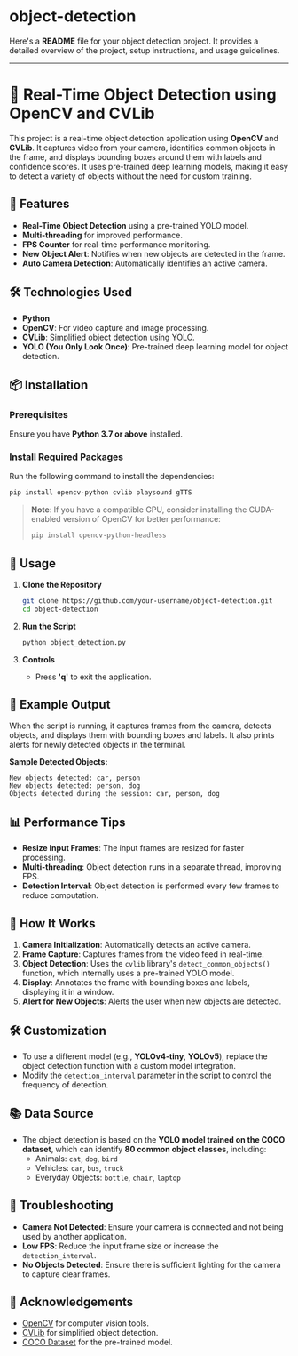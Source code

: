 # object-detection

Here's a **README** file for your object detection project. It provides a detailed overview of the project, setup instructions, and usage guidelines.

---

# 📸 Real-Time Object Detection using OpenCV and CVLib

This project is a real-time object detection application using **OpenCV** and **CVLib**. It captures video from your camera, identifies common objects in the frame, and displays bounding boxes around them with labels and confidence scores. It uses pre-trained deep learning models, making it easy to detect a variety of objects without the need for custom training.

## 🚀 Features
- **Real-Time Object Detection** using a pre-trained YOLO model.
- **Multi-threading** for improved performance.
- **FPS Counter** for real-time performance monitoring.
- **New Object Alert**: Notifies when new objects are detected in the frame.
- **Auto Camera Detection**: Automatically identifies an active camera.

## 🛠️ Technologies Used
- **Python**
- **OpenCV**: For video capture and image processing.
- **CVLib**: Simplified object detection using YOLO.
- **YOLO (You Only Look Once)**: Pre-trained deep learning model for object detection.

## 📦 Installation

### Prerequisites
Ensure you have **Python 3.7 or above** installed.

### Install Required Packages
Run the following command to install the dependencies:

```bash
pip install opencv-python cvlib playsound gTTS
```

> **Note**: If you have a compatible GPU, consider installing the CUDA-enabled version of OpenCV for better performance:
> ```bash
> pip install opencv-python-headless
> ```

## 🚀 Usage

1. **Clone the Repository**
   ```bash
   git clone https://github.com/your-username/object-detection.git
   cd object-detection
   ```

2. **Run the Script**
   ```bash
   python object_detection.py
   ```

3. **Controls**
   - Press **'q'** to exit the application.

## 📝 Example Output
When the script is running, it captures frames from the camera, detects objects, and displays them with bounding boxes and labels. It also prints alerts for newly detected objects in the terminal.

**Sample Detected Objects:**
```
New objects detected: car, person
New objects detected: person, dog
Objects detected during the session: car, person, dog
```

## 📊 Performance Tips
- **Resize Input Frames**: The input frames are resized for faster processing.
- **Multi-threading**: Object detection runs in a separate thread, improving FPS.
- **Detection Interval**: Object detection is performed every few frames to reduce computation.

## 🤖 How It Works
1. **Camera Initialization**: Automatically detects an active camera.
2. **Frame Capture**: Captures frames from the video feed in real-time.
3. **Object Detection**: Uses the `cvlib` library's `detect_common_objects()` function, which internally uses a pre-trained YOLO model.
4. **Display**: Annotates the frame with bounding boxes and labels, displaying it in a window.
5. **Alert for New Objects**: Alerts the user when new objects are detected.

## 🛠️ Customization
- To use a different model (e.g., **YOLOv4-tiny**, **YOLOv5**), replace the object detection function with a custom model integration.
- Modify the `detection_interval` parameter in the script to control the frequency of detection.

## 📚 Data Source
- The object detection is based on the **YOLO model trained on the COCO dataset**, which can identify **80 common object classes**, including:
  - Animals: `cat`, `dog`, `bird`
  - Vehicles: `car`, `bus`, `truck`
  - Everyday Objects: `bottle`, `chair`, `laptop`

## 🐞 Troubleshooting
- **Camera Not Detected**: Ensure your camera is connected and not being used by another application.
- **Low FPS**: Reduce the input frame size or increase the `detection_interval`.
- **No Objects Detected**: Ensure there is sufficient lighting for the camera to capture clear frames.


## 🙏 Acknowledgements
- [OpenCV](https://opencv.org/) for computer vision tools.
- [CVLib](https://www.cvlib.net/) for simplified object detection.
- [COCO Dataset](https://cocodataset.org/) for the pre-trained model.

